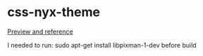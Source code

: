 # css-nyx-theme

[Preview and reference](https://dotmonk.github.io/css-nyx-theme/)

I needed to run: sudo apt-get install libpixman-1-dev before build

